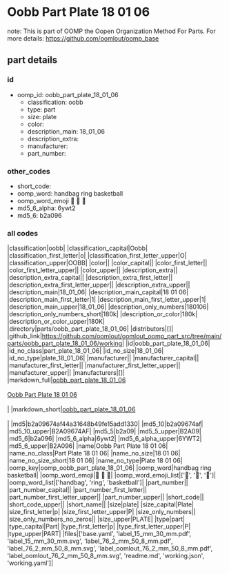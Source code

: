 # Oobb Part Plate 18 01 06  

note: This is part of OOMP the Oopen Organization Method For Parts. For more details: https://github.com/oomlout/oomp_base

##  part details





### id
* oomp_id: oobb_part_plate_18_01_06
  * classification: oobb
  * type: part
  * size: plate
  * color: 
  * description_main: 18_01_06
  * description_extra: 
  * manufacturer: 
  * part_number: 

### other_codes
* short_code: 
* oomp_word: handbag ring basketball
* oomp_word_emoji :handbag: :ring: :basketball:
* md5_6_alpha: 6ywt2
* md5_6: b2a096

### all codes 
|classification|oobb|
|classification_capital|Oobb|
|classification_first_letter|o|
|classification_first_letter_upper|O|
|classification_upper|OOBB|
|color||
|color_capital||
|color_first_letter||
|color_first_letter_upper||
|color_upper||
|description_extra||
|description_extra_capital||
|description_extra_first_letter||
|description_extra_first_letter_upper||
|description_extra_upper||
|description_main|18_01_06|
|description_main_capital|18 01 06|
|description_main_first_letter|1|
|description_main_first_letter_upper|1|
|description_main_upper|18_01_06|
|description_only_numbers|180106|
|description_only_numbers_short|180k|
|description_or_color|180k|
|description_or_color_upper|180K|
|directory|parts/oobb_part_plate_18_01_06|
|distributors|[]|
|github_link|https://github.com/oomlout/oomlout_oomp_part_src/tree/main/parts/oobb_part_plate_18_01_06/working|
|id|oobb_part_plate_18_01_06|
|id_no_class|part_plate_18_01_06|
|id_no_size|18_01_06|
|id_no_type|plate_18_01_06|
|manufacturer||
|manufacturer_capital||
|manufacturer_first_letter||
|manufacturer_first_letter_upper||
|manufacturer_upper||
|manufacturers|[]|
|markdown_full|[oobb_part_plate_18_01_06](https://github.com/oomlout/oomlout_oomp_part_src/tree/main/parts/oobb_part_plate_18_01_06/working)<br>[](https://github.com/oomlout/oomlout_oomp_part_src/tree/main/parts/oobb_part_plate_18_01_06/working)<br>[Oobb Part Plate 18 01 06](https://github.com/oomlout/oomlout_oomp_part_src/tree/main/parts/oobb_part_plate_18_01_06/working)<br><br>|
|markdown_short|[oobb_part_plate_18_01_06](https://github.com/oomlout/oomlout_oomp_part_src/tree/main/parts/oobb_part_plate_18_01_06/working)<br><br>|
|md5|b2a09674af44a31648b49fe15add1330|
|md5_10|b2a09674af|
|md5_10_upper|B2A09674AF|
|md5_5|b2a09|
|md5_5_upper|B2A09|
|md5_6|b2a096|
|md5_6_alpha|6ywt2|
|md5_6_alpha_upper|6YWT2|
|md5_6_upper|B2A096|
|name|Oobb Part Plate 18 01 06|
|name_no_class|Part Plate 18 01 06|
|name_no_size|18 01 06|
|name_no_size_short|18 01 06|
|name_no_type|Plate 18 01 06|
|oomp_key|oomp_oobb_part_plate_18_01_06|
|oomp_word|handbag ring basketball|
|oomp_word_emoji|:handbag: :ring: :basketball:|
|oomp_word_emoji_list|[':handbag:', ':ring:', ':basketball:']|
|oomp_word_list|['handbag', 'ring', 'basketball']|
|part_number||
|part_number_capital||
|part_number_first_letter||
|part_number_first_letter_upper||
|part_number_upper||
|short_code||
|short_code_upper||
|short_name||
|size|plate|
|size_capital|Plate|
|size_first_letter|p|
|size_first_letter_upper|P|
|size_only_numbers||
|size_only_numbers_no_zeros||
|size_upper|PLATE|
|type|part|
|type_capital|Part|
|type_first_letter|p|
|type_first_letter_upper|P|
|type_upper|PART|
|files|['base.yaml', 'label_15_mm_30_mm.pdf', 'label_15_mm_30_mm.svg', 'label_76_2_mm_50_8_mm.pdf', 'label_76_2_mm_50_8_mm.svg', 'label_oomlout_76_2_mm_50_8_mm.pdf', 'label_oomlout_76_2_mm_50_8_mm.svg', 'readme.md', 'working.json', 'working.yaml']|
